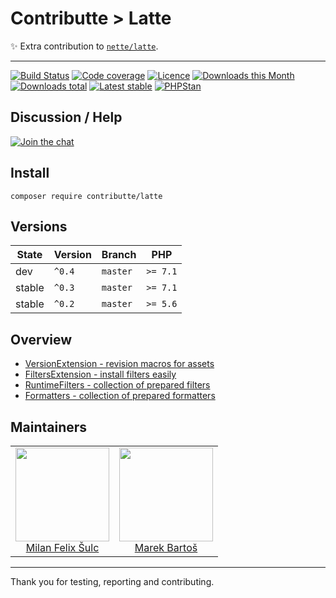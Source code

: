 # Contributte > Latte

:sparkles: Extra contribution to [`nette/latte`](https://github.com/nette/latte).

-----

[![Build Status](https://img.shields.io/travis/contributte/latte.svg?style=flat-square)](https://travis-ci.org/contributte/latte)
[![Code coverage](https://img.shields.io/coveralls/contributte/latte.svg?style=flat-square)](https://coveralls.io/r/contributte/latte)
[![Licence](https://img.shields.io/packagist/l/contributte/latte.svg?style=flat-square)](https://packagist.org/packages/contributte/latte)
[![Downloads this Month](https://img.shields.io/packagist/dm/contributte/latte.svg?style=flat-square)](https://packagist.org/packages/contributte/latte)
[![Downloads total](https://img.shields.io/packagist/dt/contributte/latte.svg?style=flat-square)](https://packagist.org/packages/contributte/latte)
[![Latest stable](https://img.shields.io/packagist/v/contributte/latte.svg?style=flat-square)](https://packagist.org/packages/contributte/latte)
[![PHPStan](https://img.shields.io/badge/PHPStan-enabled-brightgreen.svg?style=flat)](https://github.com/phpstan/phpstan)

## Discussion / Help

[![Join the chat](https://img.shields.io/gitter/room/contributte/contributte.svg?style=flat-square)](http://bit.ly/ctteg)

## Install

```
composer require contributte/latte
```

## Versions

| State       | Version | Branch   | PHP      |
|-------------|---------|----------|----------|
| dev         | `^0.4`  | `master` | `>= 7.1` |
| stable      | `^0.3`  | `master` | `>= 7.1` |
| stable      | `^0.2`  | `master` | `>= 5.6` |

## Overview


- [VersionExtension - revision macros for assets](https://github.com/contributte/latte/blob/master/.docs/README.md#versions-extension)
- [FiltersExtension - install filters easily](https://github.com/contributte/latte/blob/master/.docs/README.md#filers-extension)
- [RuntimeFilters - collection of prepared filters](https://github.com/contributte/latte/blob/master/.docs/README.md#runtimefilters)
- [Formatters - collection of prepared formatters](https://github.com/contributte/latte/blob/master/.docs/README.md#formatters)

## Maintainers

<table>
  <tbody>
    <tr>
      <td align="center">
        <a href="https://github.com/f3l1x">
            <img width="150" height="150" src="https://avatars2.githubusercontent.com/u/538058?v=3&s=150">
        </a>
        </br>
        <a href="https://github.com/f3l1x">Milan Felix Šulc</a>
      </td>
      <td align="center">
        <a href="https://github.com/mabar">
            <img width="150" height="150" src="https://avatars0.githubusercontent.com/u/20974277?s=150&v=4">
        </a>
        </br>
        <a href="https://github.com/mabar">Marek Bartoš</a>
      </td>
    </tr>
  </tbody>
</table>

---

Thank you for testing, reporting and contributing.
